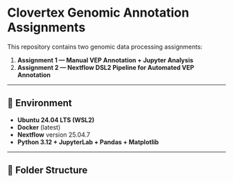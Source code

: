# Clovertex Genomic Annotation Assignments

This repository contains two genomic data processing assignments:
1. **Assignment 1 — Manual VEP Annotation + Jupyter Analysis**
2. **Assignment 2 — Nextflow DSL2 Pipeline for Automated VEP Annotation**

---

## 🧬 Environment
- **Ubuntu 24.04 LTS (WSL2)**
- **Docker** (latest)
- **Nextflow** version 25.04.7
- **Python 3.12 + JupyterLab + Pandas + Matplotlib**

---

## 📂 Folder Structure
